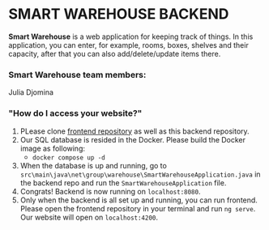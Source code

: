 # SMART WAREHOUSE BACKEND

**Smart Warehouse** is a web application for keeping track of things. 
In this application, you can enter, for example, rooms, boxes, shelves 
and their capacity, after that you can also add/delete/update items there.

### Smart Warehouse team members:
Julia Djomina

### "How do I access your website?"

1. PLease clone [frontend repository](https://github.com/Juliadjomina/smart-warehouse-front-end) as well as this backend repository.
2. Our SQL database is resided in the Docker. Please build the Docker image as following:
   - `docker compose up -d`
3. When the database is up and running, go to `src\main\java\net\group\warehouse\SmartWarehouseApplication.java` in the backend repo and run the
`SmartWarehouseApplication` file. 
4. Congrats! Backend is now running on `localhost:8080`.
5. Only when the backend is all set up and running, you can run frontend.
Please open the frontend repository in your terminal and run `ng serve`. Our website will open on `localhost:4200`.
